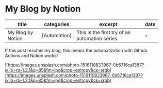 # My Blog by Notion

| title | categories | excerpt | date |
| --- | --- | --- | --- |
| My Blog by Notion | [Automation] | This is the first try of an automation series. | ‣  |

If this post reaches my blog, this means the automatization with Github Actions and Notion works!

![https://images.unsplash.com/photo-1516110833967-0b5716ca1387?ixlib=rb-1.2.1&q=85&fm=jpg&crop=entropy&cs=srgb](https://images.unsplash.com/photo-1516110833967-0b5716ca1387?ixlib=rb-1.2.1&q=85&fm=jpg&crop=entropy&cs=srgb)